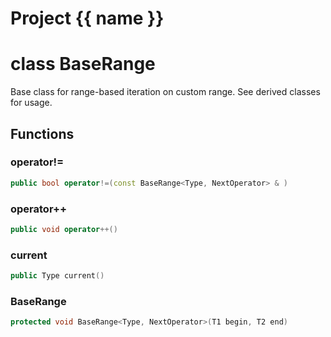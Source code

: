 <script setup>
import {useRoute} from 'vitepress'
const {path} = useRoute()
const tokens = path.split('/')
const words = tokens[2].split('-');
for (let i = 0; i < words.length; i++) {
    words[i] = words[i].charAt(0).toUpperCase() + words[i].slice(1);
    words[i] = words[i].replace('geode', 'Geode')
}
const name = words.join('-');
</script>
# Project {{ name }}

# class BaseRange


 Base class for range-based iteration on custom range. See derived classes for usage.



## Functions

### operator!=

```cpp
public bool operator!=(const BaseRange<Type, NextOperator> & )
```


### operator++

```cpp
public void operator++()
```


### current

```cpp
public Type current()
```


### BaseRange

```cpp
protected void BaseRange<Type, NextOperator>(T1 begin, T2 end)
```




